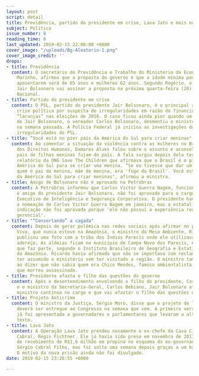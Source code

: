 ```yaml
---
layout: post
script: detail
title: Previdência, partido do presidente em crise, Lava Jato e mais notícias.
subject: Política
issue_number: 8
reading_time: 6
last_updated: 2019-02-15 22:00:00 +0000
cover_image: "/uploads/Bg-Aleatorio-1.png"
cover_image_credit: ''
drops:
- title: Previdência
  content: O secretário de Previdência e Trabalho do Ministério da Economia, Rogério
    Marinho, afirmou que a proposta do governo é que a idade mínima para homens se
    aposentarem será de 65 anos e mulheres 62 anos. Segundo Rogério, o presidente
    Jair Bolsonaro vai assinar a proposta na próxima quarta-feira (20) no Congresso
    Nacional.
- title: Partido do presidente em crise
  content: O PSL, partido do presidente Jair Bolsonaro, é o principal alvo de uma
    crise política por suspeita de irregularidades em razão do financiamento de candidaturas
    “laranjas” nas eleições de 2018. O caso ficou ainda pior quando um dos filhos
    de Jair Bolsonaro, o vereador Carlos Bolsonaro, desmentiu o ministro Gustavo Bebianno
    na semana passada. A Polícia Federal já iniciou as investigações das supostas
    irregularidades do PSL.
- title: “Você está no pior país da América do Sul para criar meninas"
  content: Ao comentar a situação da violência contra as mulheres no Brasil, a ministra
    dos Direitos Humanos, Damares Alves falou sobre o assunto e aconselhou que os
    pais de filhas meninas fujam do país. A fala surgiu depois dela ter citado um
    relatório da ONG Save The Children que afirmava que o Brasil é o pior país da
    América do Sul para se criar uma menina. “Se eu tivesse que dar um conselho para
    quem é pai de menina, mãe de menina, era 'foge do Brasil'. Você está no pior país
    da América do Sul para criar meninas", afirmou a ministra.
- title: Amigo de Bolsonaro não é aprovado na Petrobras
  content: A Petrobras informou que Carlos Victor Guerra Nagem, funcionário da empresa
    e amigo do presidente Jair Bolsonaro, não foi aprovado para o cargo de Gerente
    Executivo de Inteligência e Segurança Corporativa. O presidente havia defendido
    a nomeação de Carlos Victor Guerra Nagem em janeiro, mas a estatal disse que a
    indicação não foi aprovada porque 'ele não possui a experiência requerida em posição
    gerencial'.
- title: "“Consertando” a cagada"
  content: Depois de gerar polêmica nas redes sociais após afirmar no programa Roda
    Viva, que nunca esteve na Amazônia, o ministro do Meio Ambiente, Ricardo Salles
    publicou uma foto com a tribo dos Índios Parecis onde ele utilizava um cocar como
    adereço. As aldeias ficam no município de Campo Novo dos Parecis, em Mato Grosso,
    que faz parte, segundo o Instituto Brasileiro de Geografia e Estatística (IBGE),
    da Amazônia. Ricardo havia afirmado que não se importava com reclamações sobre
    ter assumido o ministério sem ter visitado a região. O ministro também gerou indignação
    ao dizer que não sabia quem era Chico Mendes, famoso ambientalista brasileiro
    que morreu assassinado.
- title: Presidente afasta o filho das questões do governo
  content: Após o desentendimento envolvendo o filho do presidente, Carlos Bolsonaro,
    e o ministro da Secretaria-Geral, Carlos Bebiano, Jair Bolsonaro afirma que o
    ministro continua no cargo e que vai afastar o filho das questões do governo.
- title: Projeto Anticrime
  content: O ministro da Justiça, Sérgio Moro, disse que o projeto de lei anticrime
    deverá ser entregue ao Congresso na semana que vem. A primeira versão do projeto
    já foi apresentada a governadores e parlamentares que levaram a alterações no
    texto.
- title: Lava Jato
  content: A Operação Lava Jato prendeu novamente o ex-chefe da Casa Civil de Sérgio
    Cabral, Régis Fichtner. Ele já havia sido preso em novembro de 2017 por suspeita
    de recebimento de R$1,6 milhão em propina no esquema do ex-governador do Rio,
    Sérgio Cabral Filho, mas foi solto uma semana depois graças a um habeas corpus.
    O motivo da nova prisão ainda não foi divulgado.
date: 2019-02-15 23:26:55 +0000

---
```

